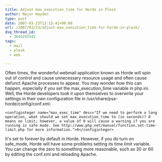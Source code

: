 ```yaml
---
title: Adjust max_execution_time for Horde in Plesk
author: Major Hayden
type: post
date: 2007-03-23T13:15:41+00:00
url: /2007/03/23/adjust-max_execution_time-for-horde-in-plesk/
dsq_thread_id:
  - 3644292541
tags:
  - mail
  - plesk
  - web

---
```

Often times, the wonderful webmail application known as Horde will spin out of control and cause unnecessary resource usage and often cause defunct Apache processes to appear. You may wonder how this can happen, especially if you set the max\_execution\_time variable in php.ini. Well, the Horde developers took it upon themselves to overwrite your settings in their own configuration file in /usr/share/psa-horde/config/conf.xml:

`<configinteger name="max_exec_time" desc="If we need to perform a long operation, what should we set max_execution_time to (in seconds)? 0 means no limit; however, a value of 0 will cause a warning if you are running in safe mode. See http://www.php.net/manual/function.set-time-limit.php for more information.">0</configinteger>`

It's set to forever by default in Horde. However, if you do turn on safe_mode, Horde will have some problems setting its time limit variable. You can change the zero to something more reasonable, such as 30 or 60 by editing the conf.xml and reloading Apache.
